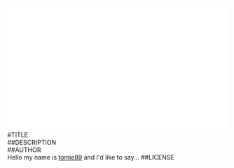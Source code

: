 ![image](screenshot.png)  
#TITLE  
##DESCRIPTION  
##AUTHOR  
Hello my name is [tomie89](https://github.com/tomie89) and I'd like to say... 
##LICENSE  
